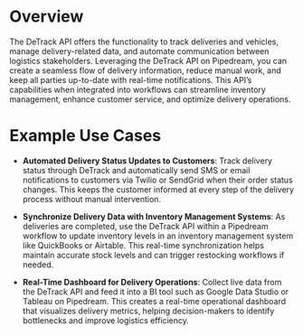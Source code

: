 # Overview

The DeTrack API offers the functionality to track deliveries and vehicles, manage delivery-related data, and automate communication between logistics stakeholders. Leveraging the DeTrack API on Pipedream, you can create a seamless flow of delivery information, reduce manual work, and keep all parties up-to-date with real-time notifications. This API’s capabilities when integrated into workflows can streamline inventory management, enhance customer service, and optimize delivery operations.

# Example Use Cases

- **Automated Delivery Status Updates to Customers**: Track delivery status through DeTrack and automatically send SMS or email notifications to customers via Twilio or SendGrid when their order status changes. This keeps the customer informed at every step of the delivery process without manual intervention.

- **Synchronize Delivery Data with Inventory Management Systems**: As deliveries are completed, use the DeTrack API within a Pipedream workflow to update inventory levels in an inventory management system like QuickBooks or Airtable. This real-time synchronization helps maintain accurate stock levels and can trigger restocking workflows if needed.

- **Real-Time Dashboard for Delivery Operations**: Collect live data from the DeTrack API and feed it into a BI tool such as Google Data Studio or Tableau on Pipedream. This creates a real-time operational dashboard that visualizes delivery metrics, helping decision-makers to identify bottlenecks and improve logistics efficiency.

